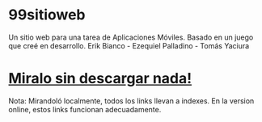 # 99sitioweb
Un sitio web para una tarea de Aplicaciones Móviles. Basado en un juego que creé en desarrollo.
Erik Bianco - Ezequiel Palladino - Tomás Yaciura
# [Miralo sin descargar nada!](http://erikbianco.me/pacman99)
Nota: Mirandoló localmente, todos los links llevan a indexes. En la version online, estos links funcionan adecuadamente.
